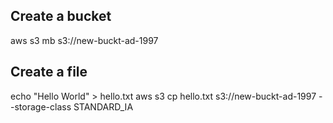 ## Create a bucket

aws s3 mb s3://new-buckt-ad-1997

## Create a file

echo "Hello World" > hello.txt
aws s3 cp hello.txt s3://new-buckt-ad-1997 --storage-class STANDARD_IA